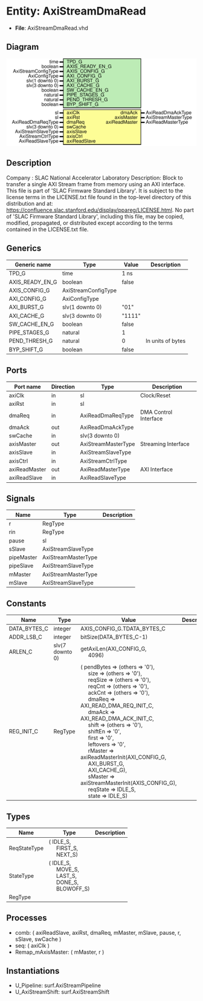 # Entity: AxiStreamDmaRead

- **File**: AxiStreamDmaRead.vhd
## Diagram

![Diagram](AxiStreamDmaRead.svg "Diagram")
## Description

Company    : SLAC National Accelerator Laboratory
Description:
Block to transfer a single AXI Stream frame from memory using an AXI
interface.
This file is part of 'SLAC Firmware Standard Library'.
It is subject to the license terms in the LICENSE.txt file found in the
top-level directory of this distribution and at:
   https://confluence.slac.stanford.edu/display/ppareg/LICENSE.html.
No part of 'SLAC Firmware Standard Library', including this file,
may be copied, modified, propagated, or distributed except according to
the terms contained in the LICENSE.txt file.
## Generics

| Generic name    | Type                | Value  | Description       |
| --------------- | ------------------- | ------ | ----------------- |
| TPD_G           | time                | 1 ns   |                   |
| AXIS_READY_EN_G | boolean             | false  |                   |
| AXIS_CONFIG_G   | AxiStreamConfigType |        |                   |
| AXI_CONFIG_G    | AxiConfigType       |        |                   |
| AXI_BURST_G     | slv(1 downto 0)     | "01"   |                   |
| AXI_CACHE_G     | slv(3 downto 0)     | "1111" |                   |
| SW_CACHE_EN_G   | boolean             | false  |                   |
| PIPE_STAGES_G   | natural             | 1      |                   |
| PEND_THRESH_G   | natural             | 0      | In units of bytes |
| BYP_SHIFT_G     | boolean             | false  |                   |
## Ports

| Port name     | Direction | Type                | Description           |
| ------------- | --------- | ------------------- | --------------------- |
| axiClk        | in        | sl                  | Clock/Reset           |
| axiRst        | in        | sl                  |                       |
| dmaReq        | in        | AxiReadDmaReqType   | DMA Control Interface |
| dmaAck        | out       | AxiReadDmaAckType   |                       |
| swCache       | in        | slv(3 downto 0)     |                       |
| axisMaster    | out       | AxiStreamMasterType | Streaming Interface   |
| axisSlave     | in        | AxiStreamSlaveType  |                       |
| axisCtrl      | in        | AxiStreamCtrlType   |                       |
| axiReadMaster | out       | AxiReadMasterType   | AXI Interface         |
| axiReadSlave  | in        | AxiReadSlaveType    |                       |
## Signals

| Name       | Type                | Description |
| ---------- | ------------------- | ----------- |
| r          | RegType             |             |
| rin        | RegType             |             |
| pause      | sl                  |             |
| sSlave     | AxiStreamSlaveType  |             |
| pipeMaster | AxiStreamMasterType |             |
| pipeSlave  | AxiStreamSlaveType  |             |
| mMaster    | AxiStreamMasterType |             |
| mSlave     | AxiStreamSlaveType  |             |
## Constants

| Name         | Type            | Value                                                                                                                                                                                                                                                                                                                                                                                                                                                                                                                                                                                                                                                                                                                                                                                                                                                                                                                                                                                                                                                                                                                                                                                 | Description |
| ------------ | --------------- | ------------------------------------------------------------------------------------------------------------------------------------------------------------------------------------------------------------------------------------------------------------------------------------------------------------------------------------------------------------------------------------------------------------------------------------------------------------------------------------------------------------------------------------------------------------------------------------------------------------------------------------------------------------------------------------------------------------------------------------------------------------------------------------------------------------------------------------------------------------------------------------------------------------------------------------------------------------------------------------------------------------------------------------------------------------------------------------------------------------------------------------------------------------------------------------- | ----------- |
| DATA_BYTES_C | integer         |  AXIS_CONFIG_G.TDATA_BYTES_C                                                                                                                                                                                                                                                                                                                                                                                                                                                                                                                                                                                                                                                                                                                                                                                                                                                                                                                                                                                                                                                                                                                                                          |             |
| ADDR_LSB_C   | integer         |  bitSize(DATA_BYTES_C-1)                                                                                                                                                                                                                                                                                                                                                                                                                                                                                                                                                                                                                                                                                                                                                                                                                                                                                                                                                                                                                                                                                                                                                              |             |
| ARLEN_C      | slv(7 downto 0) |  getAxiLen(AXI_CONFIG_G,<br><span style="padding-left:20px"> 4096)                                                                                                                                                                                                                                                                                                                                                                                                                                                                                                                                                                                                                                                                                                                                                                                                                                                                                                                                                                                                                                                                                                                    |             |
| REG_INIT_C   | RegType         |  (       pendBytes => (others => '0'),<br><span style="padding-left:20px">       size      => (others => '0'),<br><span style="padding-left:20px">       reqSize   => (others => '0'),<br><span style="padding-left:20px">       reqCnt    => (others => '0'),<br><span style="padding-left:20px">       ackCnt    => (others => '0'),<br><span style="padding-left:20px">       dmaReq    => AXI_READ_DMA_REQ_INIT_C,<br><span style="padding-left:20px">       dmaAck    => AXI_READ_DMA_ACK_INIT_C,<br><span style="padding-left:20px">       shift     => (others => '0'),<br><span style="padding-left:20px">       shiftEn   => '0',<br><span style="padding-left:20px">       first     => '0',<br><span style="padding-left:20px">       leftovers => '0',<br><span style="padding-left:20px">       rMaster   => axiReadMasterInit(AXI_CONFIG_G,<br><span style="padding-left:20px"> AXI_BURST_G,<br><span style="padding-left:20px"> AXI_CACHE_G),<br><span style="padding-left:20px">       sMaster   => axiStreamMasterInit(AXIS_CONFIG_G),<br><span style="padding-left:20px">       reqState  => IDLE_S,<br><span style="padding-left:20px">       state     => IDLE_S) |             |
## Types

| Name         | Type                                                                                                                                                                                          | Description |
| ------------ | --------------------------------------------------------------------------------------------------------------------------------------------------------------------------------------------- | ----------- |
| ReqStateType | ( IDLE_S,<br><span style="padding-left:20px"> FIRST_S,<br><span style="padding-left:20px"> NEXT_S)                                                                                            |             |
| StateType    | ( IDLE_S,<br><span style="padding-left:20px"> MOVE_S,<br><span style="padding-left:20px"> LAST_S,<br><span style="padding-left:20px"> DONE_S,<br><span style="padding-left:20px"> BLOWOFF_S)  |             |
| RegType      |                                                                                                                                                                                               |             |
## Processes
- comb: ( axiReadSlave, axiRst, dmaReq, mMaster, mSlave, pause, r,
                   sSlave, swCache )
- seq: ( axiClk )
- Remap_mAxisMaster: ( mMaster, r )
## Instantiations

- U_Pipeline: surf.AxiStreamPipeline
- U_AxiStreamShift: surf.AxiStreamShift
